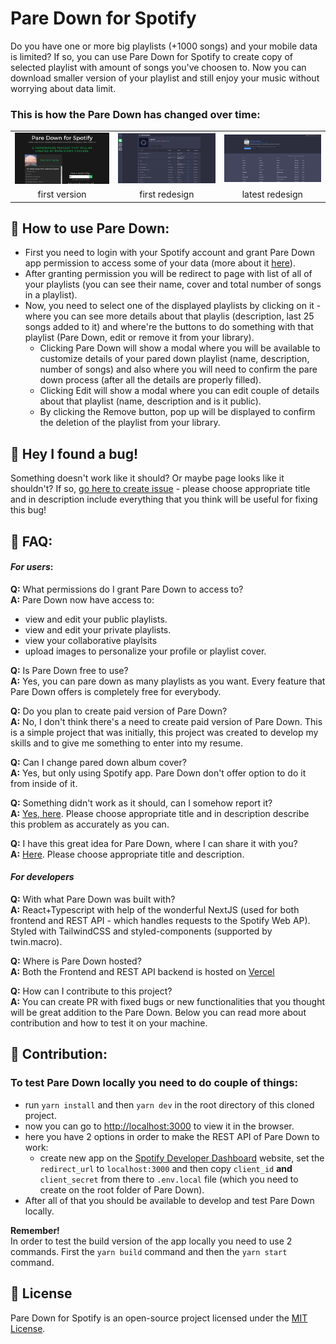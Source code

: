 # Pare Down for Spotify

Do you have one or more big playlists (+1000 songs) and your mobile data is limited? If so, you can use Pare Down for Spotify to create copy of selected playlist with amount of songs you've choosen to. Now you can download smaller version of your playlist and still enjoy your music without worrying about data limit.

### **This is how the Pare Down has changed over time**:

<table align="center">
	<tr>
		<td><img src="./readme_img/_oldpare-down3.png" width="240" /></td>
		<td><img src="./readme_img/paredown_redesignV1-7.png" width="240" /></td>
    <td><img src="./readme_img/paredown_redesignV2.png" width="240" /></td>
	</tr>
	<tr align="center">
		<td>first version</td>
		<td>first redesign</td>
    <td>latest redesign</td>
	</tr>
</table>

## 📖 How to use Pare Down:

- First you need to login with your Spotify account and grant Pare Down app permission to access some of your data (more about it [here](#For-users)).
- After granting permission you will be redirect to page with list of all of your playlists (you can see their name, cover and total number of songs in a playlist).
- Now, you need to select one of the displayed playlists by clicking on it - where you can see more details about that playlis (description, last 25 songs added to it) and where're the buttons to do something with that playlist (Pare Down, edit or remove it from your library).
  - Clicking Pare Down will show a modal where you will be available to customize details of your pared down playlist (name, description, number of songs) and also where you will need to confirm the pare down process (after all the details are properly filled).
  - Clicking Edit will show a modal where you can edit couple of details about that playlist (name, description and is it public).
  - By clicking the Remove button, pop up will be displayed to confirm the deletion of the playlist from your library.

## 🐞 Hey I found a bug!

Something doesn't work like it should? Or maybe page looks like it shouldn't? If so, [go here to create issue](https://github.com/datguyducky/pare-down/issues/new) - please choose appropriate title and in description include everything that you think will be useful for fixing this bug!

## 🙋 FAQ:

#### **_For users_**:

**Q:** What permissions do I grant Pare Down to access to?\
**A:** Pare Down now have access to:

- view and edit your public playlists.
- view and edit your private playlists.
- view your collaborative playlsits
- upload images to personalize your profile or playlist cover.

**Q:** Is Pare Down free to use?\
**A:** Yes, you can pare down as many playlists as you want. Every feature that Pare Down offers is completely free for everybody.

**Q:** Do you plan to create paid version of Pare Down?\
**A:** No, I don't think there's a need to create paid version of Pare Down. This is a simple project that was initially, this project was created to develop my skills and to give me something to enter into my resume.

**Q:** Can I change pared down album cover?\
**A:** Yes, but only using Spotify app. Pare Down don't offer option to do it from inside of it.

**Q:** Something didn't work as it should, can I somehow report it?\
**A:** [Yes, here](https://github.com/datguyducky/pare-down/issues/new). Please choose appropriate title and in description describe this problem as accurately as you can.

**Q:** I have this great idea for Pare Down, where I can share it with you?\
**A:** [Here](https://github.com/datguyducky/pare-down/issues/new). Please choose appropriate title and description.

#### **_For developers_**

**Q:** With what Pare Down was built with?\
**A:** React+Typescript with help of the wonderful NextJS (used for both frontend and REST API - which handles requests to the Spotify Web AP). Styled with TailwindCSS and styled-components (supported by twin.macro).

**Q:** Where is Pare Down hosted?\
**A:** Both the Frontend and REST API backend is hosted on [Vercel](https://vercel.com/)

**Q:** How can I contribute to this project?\
**A:** You can create PR with fixed bugs or new functionalities that you thought will be great addition to the Pare Down. Below you can read more about contribution and how to test it on your machine.

## 🤝 Contribution:

### To test Pare Down locally you need to do couple of things:

- run `yarn install` and then `yarn dev` in the root directory of this cloned project.
- now you can go to [http://localhost:3000](http://localhost:3000) to view it in the browser.
- here you have 2 options in order to make the REST API of Pare Down to work:
  - create new app on the [Spotify Developer Dashboard](https://developer.spotify.com/dashboard/) website, set the `redirect_url` to `localhost:3000` and then copy `client_id` **and** `client_secret` from there to `.env.local` file (which you need to create on the root folder of Pare Down).
- After all of that you should be available to develop and test Pare Down locally.

**Remember!**\
In order to test the build version of the app locally you need to use 2 commands. First the `yarn build` command and then the `yarn start` command.

## 📝 License

Pare Down for Spotify is an open-source project licensed under the [MIT License](https://github.com/datguyducky/pare-down/blob/master/LICENSE).
